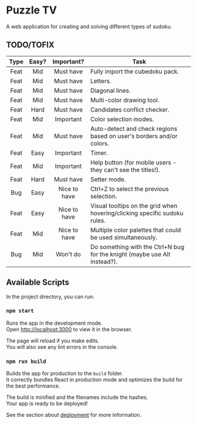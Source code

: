 # Puzzle TV

A web application for creating and solving different types of sudoku.

## TODO/TOFIX
| Type | Easy? |  Important?  | Task                                                                      |
|:----:|:-----:|:------------:|---------------------------------------------------------------------------|
| Feat |  Mid  |  Must have   | Fully import the cubedoku pack.                                           |
| Feat |  Mid  |  Must have   | Letters.                                                                  |
| Feat |  Mid  |  Must have   | Diagonal lines.                                                           |
| Feat |  Mid  |  Must have   | Multi-color drawing tool.                                                 |
| Feat | Hard  |  Must have   | Candidates conflict checker.                                              |
| Feat |  Mid  |  Important   | Color selection modes.                                                    |
| Feat |  Mid  |  Must have   | Auto-detect and check regions based on user's borders and/or colors.      |
| Feat | Easy  |  Important   | Timer.                                                                    |
| Feat |  Mid  |  Important   | Help button (for mobile users - they can't see the titles!).              |
| Feat | Hard  |  Must have   | Setter mode.                                                              |
| Bug  | Easy  | Nice to have | Ctrl+Z to select the previous selection.                                  |
| Feat | Easy  | Nice to have | Visual tooltips on the grid when hovering/clicking specific sudoku rules. |
| Feat |  Mid  | Nice to have | Multiple color palettes that could be used simultaneously.                |
| Bug  |  Mid  |   Won't do   | Do something with the Ctrl+N bug for the knight (maybe use Alt instead?). |

## Available Scripts

In the project directory, you can run:

### `npm start`

Runs the app in the development mode.\
Open [http://localhost:3000](http://localhost:3000) to view it in the browser.

The page will reload if you make edits.\
You will also see any lint errors in the console.

### `npm run build`

Builds the app for production to the `build` folder.\
It correctly bundles React in production mode and optimizes the build for the best performance.

The build is minified and the filenames include the hashes.\
Your app is ready to be deployed!

See the section about [deployment](https://facebook.github.io/create-react-app/docs/deployment) for more information.
